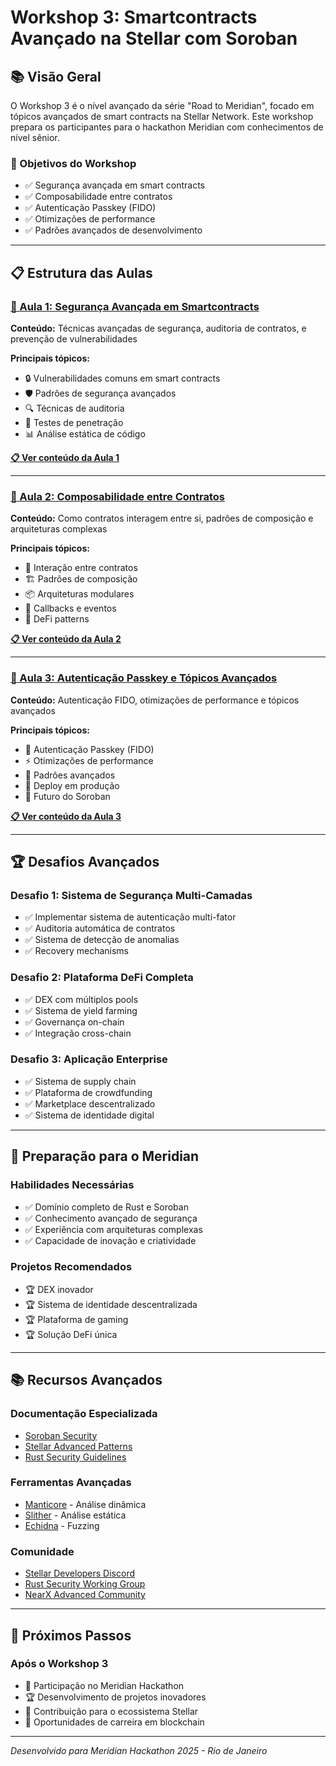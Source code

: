 # Workshop 3: Smartcontracts Avançado na Stellar com Soroban

## 📚 Visão Geral

O Workshop 3 é o nível avançado da série "Road to Meridian", focado em tópicos avançados de smart contracts na Stellar Network. Este workshop prepara os participantes para o hackathon Meridian com conhecimentos de nível sênior.

### 🎯 Objetivos do Workshop

- ✅ Segurança avançada em smart contracts
- ✅ Composabilidade entre contratos
- ✅ Autenticação Passkey (FIDO)
- ✅ Otimizações de performance
- ✅ Padrões avançados de desenvolvimento

---

## 📋 Estrutura das Aulas

### [📖 Aula 1: Segurança Avançada em Smartcontracts](./aula1/README.md)
**Conteúdo:** Técnicas avançadas de segurança, auditoria de contratos, e prevenção de vulnerabilidades

**Principais tópicos:**
- 🔒 Vulnerabilidades comuns em smart contracts
- 🛡️ Padrões de segurança avançados
- 🔍 Técnicas de auditoria
- 🧪 Testes de penetração
- 📊 Análise estática de código

**[📋 Ver conteúdo da Aula 1](./aula1/README.md)**

---

### [🚀 Aula 2: Composabilidade entre Contratos](./aula2/README.md)
**Conteúdo:** Como contratos interagem entre si, padrões de composição e arquiteturas complexas

**Principais tópicos:**
- 🔗 Interação entre contratos
- 🏗️ Padrões de composição
- 📦 Arquiteturas modulares
- 🔄 Callbacks e eventos
- 🎯 DeFi patterns

**[📋 Ver conteúdo da Aula 2](./aula2/README.md)**

---

### [🔐 Aula 3: Autenticação Passkey e Tópicos Avançados](./aula3/README.md)
**Conteúdo:** Autenticação FIDO, otimizações de performance e tópicos avançados

**Principais tópicos:**
- 🔑 Autenticação Passkey (FIDO)
- ⚡ Otimizações de performance
- 🎯 Padrões avançados
- 🚀 Deploy em produção
- 🔮 Futuro do Soroban

**[📋 Ver conteúdo da Aula 3](./aula3/README.md)**

---

## 🏆 Desafios Avançados

### Desafio 1: Sistema de Segurança Multi-Camadas
- ✅ Implementar sistema de autenticação multi-fator
- ✅ Auditoria automática de contratos
- ✅ Sistema de detecção de anomalias
- ✅ Recovery mechanisms

### Desafio 2: Plataforma DeFi Completa
- ✅ DEX com múltiplos pools
- ✅ Sistema de yield farming
- ✅ Governança on-chain
- ✅ Integração cross-chain

### Desafio 3: Aplicação Enterprise
- ✅ Sistema de supply chain
- ✅ Plataforma de crowdfunding
- ✅ Marketplace descentralizado
- ✅ Sistema de identidade digital

---

## 🎯 Preparação para o Meridian

### Habilidades Necessárias
- ✅ Domínio completo de Rust e Soroban
- ✅ Conhecimento avançado de segurança
- ✅ Experiência com arquiteturas complexas
- ✅ Capacidade de inovação e criatividade

### Projetos Recomendados
- 🏆 DEX inovador
- 🏆 Sistema de identidade descentralizada
- 🏆 Plataforma de gaming
- 🏆 Solução DeFi única

---

## 📚 Recursos Avançados

### Documentação Especializada
- [Soroban Security](https://soroban.stellar.org/docs/security)
- [Stellar Advanced Patterns](https://developers.stellar.org/docs/advanced)
- [Rust Security Guidelines](https://rust-lang.github.io/rust-clippy/master/)

### Ferramentas Avançadas
- [Manticore](https://github.com/trailofbits/manticore) - Análise dinâmica
- [Slither](https://github.com/crytic/slither) - Análise estática
- [Echidna](https://github.com/crytic/echidna) - Fuzzing

### Comunidade
- [Stellar Developers Discord](https://discord.gg/stellar)
- [Rust Security Working Group](https://github.com/rust-secure-code/wg)
- [NearX Advanced Community](https://nearx.com.br/advanced)

---

## 🚀 Próximos Passos

### Após o Workshop 3
- 🎯 Participação no Meridian Hackathon
- 🏆 Desenvolvimento de projetos inovadores
- 🌟 Contribuição para o ecossistema Stellar
- 💼 Oportunidades de carreira em blockchain

---

*Desenvolvido para Meridian Hackathon 2025 - Rio de Janeiro*



